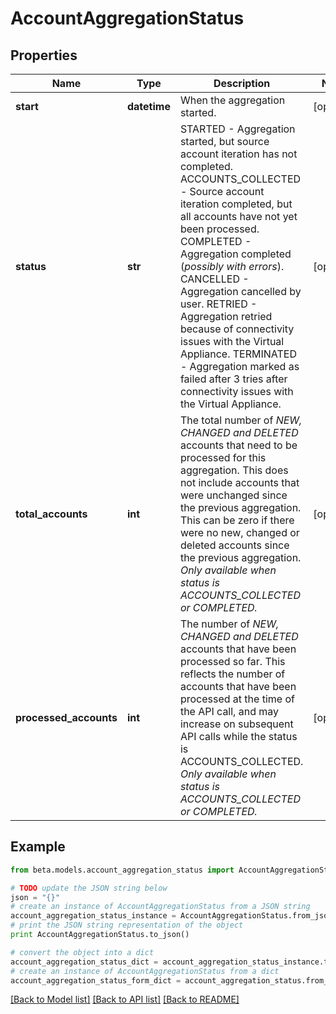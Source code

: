 # AccountAggregationStatus


## Properties
Name | Type | Description | Notes
------------ | ------------- | ------------- | -------------
**start** | **datetime** | When the aggregation started. | [optional] 
**status** | **str** | STARTED - Aggregation started, but source account iteration has not completed.  ACCOUNTS_COLLECTED - Source account iteration completed, but all accounts have not yet been processed.  COMPLETED - Aggregation completed (*possibly with errors*).  CANCELLED - Aggregation cancelled by user.  RETRIED - Aggregation retried because of connectivity issues with the Virtual Appliance.  TERMINATED - Aggregation marked as failed after 3 tries after connectivity issues with the Virtual Appliance.  | [optional] 
**total_accounts** | **int** | The total number of *NEW, CHANGED and DELETED* accounts that need to be processed for this aggregation. This does not include accounts that were unchanged since the previous aggregation. This can be zero if there were no new, changed or deleted accounts since the previous aggregation. *Only available when status is ACCOUNTS_COLLECTED or COMPLETED.* | [optional] 
**processed_accounts** | **int** | The number of *NEW, CHANGED and DELETED* accounts that have been processed so far. This reflects the number of accounts that have been processed at the time of the API call, and may increase on subsequent API calls while the status is ACCOUNTS_COLLECTED. *Only available when status is ACCOUNTS_COLLECTED or COMPLETED.* | [optional] 

## Example

```python
from beta.models.account_aggregation_status import AccountAggregationStatus

# TODO update the JSON string below
json = "{}"
# create an instance of AccountAggregationStatus from a JSON string
account_aggregation_status_instance = AccountAggregationStatus.from_json(json)
# print the JSON string representation of the object
print AccountAggregationStatus.to_json()

# convert the object into a dict
account_aggregation_status_dict = account_aggregation_status_instance.to_dict()
# create an instance of AccountAggregationStatus from a dict
account_aggregation_status_form_dict = account_aggregation_status.from_dict(account_aggregation_status_dict)
```
[[Back to Model list]](../README.md#documentation-for-models) [[Back to API list]](../README.md#documentation-for-api-endpoints) [[Back to README]](../README.md)


